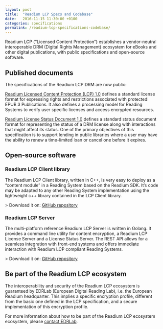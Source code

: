 ```yaml
---
layout: post
title:  "Readium LCP Specs and Codebase"
date:   2016-11-15 11:30:00 +0100
categories: specifications
permalink: /readium-lcp-specifications-codebase/
---
```


Readium LCP (“Licensed Content Protection”) establishes a vendor-neutral interoperable DRM (Digital Rights Management) ecosystem for eBooks and other digital publications, with public specifications and open-source software. 

## Published documents

The specifications of the Readium LCP DRM are now public:

[Readium Licensed Content Protection (LCP) 1.0](/readium-lcp-specification/) defines a standard license format for expressing rights and restrictions associated with protected EPUB 3 Publications. It also defines a processing model for Reading Systems to verify user specific licenses and access encrypted resources.

[Readium License Status Document 1.0](/readium-lsd-specification/) defines a standard status document format for representing the status of a DRM license along with interactions that might affect its status. One of the primary objectives of this specification is to support lending in public libraries where a user may have the ability to renew a time-limited loan or cancel one before it expires.

## Open-source software

### Readium LCP Client library 

The Readium LCP Client library, written in C++, is very easy to deploy as a “content module” in a Reading System based on the Readium SDK. It’s code may be adapted to any other Reading System implementation using the lightweight c++ library contained in the LCP Client library.

&gt; Download it on: [GitHub repository](https://github.com/readium/readium-lcp-client)

### Readium LCP Server 

The multi-platform reference Readium LCP Server is written in Golang. It provides a command line utility for content encryption, a Readium LCP License Server and a License Status Server. The REST API allows for a seamless integration with front-end systems and offers immediate interaction with Readium LCP compliant Reading Systems.  

&gt; Download it on: [GitHub repository](https://github.com/readium/readium-lcp-server)

## Be part of the Readium LCP ecosystem
The interoperability and security of the Readium LCP ecosystem is guaranteed by EDRLab (European Digital Reading Lab), i.e. the European Readium headquarter. This implies a specific encryption profile, different from the basic one defined in the LCP specification, and a secure implementation of this encryption profile. 

For more information about how to be part of the Readium LCP ecosystem ecosystem, please [contact EDRLab](https://edrlab.org/edrlab/contact).

 

